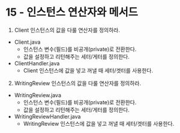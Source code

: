 # 15 - 인스턴스 연산자와 메서드

1) Client 인스턴스의 값을 다룰 연산자를 정의하라.

- Client.java
    - 인스턴스 변수(필드)를 비공개(private)로 전환한다.
    - 값을 설정하고 리턴해주는 세터/게터를 정의한다.
- ClientHandler.java
    - Client 인스턴스에 값을 넣고 꺼낼 때 세터/겟터를 사용한다.

2) WritingReview 인스턴스의 값을 다룰 연산자를 정의하라.

- WritingReview.java
    - 인스턴스 변수(필드)를 비공개(private)로 전환한다.
    - 값을 설정하고 리턴해주는 세터/게터를 정의한다.
- WritingReviewHandler.java
    - WritingReview 인스턴스에 값을 넣고 꺼낼 때 세터/겟터를 사용한다.